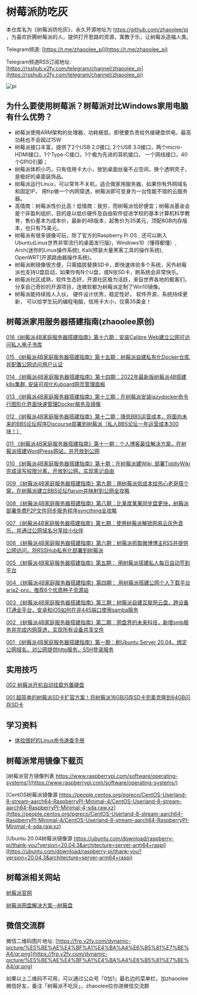 # 树莓派防吃灰


本仓库名为《树莓派防吃灰》，永久开源地址为 https://github.com/zhaoolee/pi ，为喜欢折腾树莓派的人，提供打开思路的资源，寓教于乐，让树莓派造福人类。



Telegram频道: [https://t.me/zhaoolee_pi](https://t.me/zhaoolee_pi)  

Telegram频道RSS订阅地址: [https://rsshub.v2fy.com/telegram/channel/zhaoolee_pi](https://rsshub.v2fy.com/telegram/channel/zhaoolee_pi)



![pi](https://user-images.githubusercontent.com/15868458/138030055-7d0cb756-fe9b-4a3d-8c81-eb3474fe7962.png)

## 为什么要使用树莓派？树莓派对比Windows家用电脑有什么优势？


- 树莓派使用ARM架构的处理器，功耗极低，即使要负责给外接硬盘供电，最高功耗也不会超过15W
- 树莓派接口丰富，提供了2个USB 2.0接口, 2个USB 3.0接口，两个micro-HDMI接口，1个Type-C接口，1个极为先进的耳机接口， 一个网线接口，40个GPIO引脚；
- 树莓派体积小巧，只有信用卡大小，放到桌面丝毫不占空间，换个透明壳子，是极好的桌面装饰品。
- 树莓派运行Linux，可以常年不关机，适合做家用服务器，如果你有外网域名和固定IP， 用frp做一个内网穿透，树莓派即可变身为一台性能不错的云服务器。
- 高情商：树莓派性价比高！低情商：我穷，而树莓派恰好便宜；树莓派基金会是个非盈利组织，目的是以低价硬件及自由软件促进学校的基本计算机科学教育，售价基本为成本价，最新的4B版本，起售价为35美元，顶配8GB内存版本，也只有75美元。
- 树莓派有很多镜像可玩，除了官方的Raspberry Pi OS , 还可以刷入Ubuntu(Linux世界非常流行的桌面发行版)，Windows10（懂得都懂）, Arch(迷你的Linux操作系统), Kali(预装大量黑客工具的操作系统), OpenWRT(开源路由器操作系统)。
- 树莓派刷镜像很方便，只需插拔替换SD卡，即快速体验多个系统，另外树莓派也支持U盘启动，如果你有N个U盘，或N张SD卡，刷系统会非常快乐。
- 树莓派社区成熟，软件生态好，开源社区极为活跃，来自世界各地的极客们，分享自己奇妙的开源项目，连微软都为树莓派定制了Win10镜像。
- 树莓派能持续摇人入伙， 硬件设计优秀，稳定性好， 软件开源，系统持续更新， 可以给学生玩的编程电脑，信用卡大小，仅需35美金！


## 树莓派家用服务器搭建指南(zhaoolee原创)

[016《树莓派4B家庭服务器搭建指南》第十六期：安装Calibre Web建立公网可访问私人电子书库](https://www.v2fy.com/p/2023-06-09-calibre-web-1686295170000/)

[015 《树莓派4B家庭服务器搭建指南》第十五期：树莓派自建私有化Docker仓库, 并配置公网访问用户认证](https://www.v2fy.com/p/2022-01-08-docker-registry-1641648899000/)

[014 《树莓派4B家庭服务器搭建指南》第十四期：2022年最新版树莓派4B搭建k8s集群, 安装可视化Kuboard网页管理面板](https://www.v2fy.com/p/2022-01-05-k8s-pi-1641393748000/)

[013 《树莓派4B家庭服务器搭建指南》第十三期：在树莓派安装lazydocker命令行图形化界面快速管理Docker服务及镜像](https://www.v2fy.com/p/2021-12-25-lazydocker-1640429729000/)

[012 《树莓派4B家庭服务器搭建指南》第十二期：降低BBS运营成本，将面向未来的BBS论坛程序Discourse部署到树莓派（私人BBS论坛一年运营成本300块！）](https://www.v2fy.com/p/2021-12-23-discourse-pi-1640269071000/)

[011 《树莓派4B家庭服务器搭建指南》第十一期：个人博客最佳解决方案，在树莓派搭建WordPress网站，并开放到公网](https://www.v2fy.com/p/2021-12-01-wordpress-pi-1638367676000/)

[010 《树莓派4B家庭服务器搭建指南》第十期：在树莓派建Wiki, 部署TiddlyWiki完成读写权限分离，开放到公网，实现笔记自由](https://www.v2fy.com/p/2021-11-27-wiki-1637997854000/)

[009 《树莓派4B家庭服务器搭建指南》第九期：用树莓派低成本给热心老哥搭个窝，在树莓派建立BBS论坛flarum并映射到公网全攻略](https://www.v2fy.com/p/2021-11-26-flarum-1637921368000/)



[008 《树莓派4B家庭服务器搭建指南》第八期：比某度某果同步盘更快，树莓派部署免费P2P文件同步服务程序syncthing全攻略](https://www.v2fy.com/p/2021-11-14-syncthing-1636866052000/)


[007 《树莓派4B家庭服务器搭建指南》第七期：使用树莓派解锁网易云灰色音乐，并通过公网域名分享给小伙伴](https://www.v2fy.com/p/2021-11-06-netmusic-pi-1636163886000/)

[006 《树莓派4B家庭服务器搭建指南》第六期：树莓派抓取微博博主RSS并提供公网访问，将RSSHub私有化部署到树莓派](https://www.v2fy.com/p/2021-10-20-rsshub-pi-1634690989000/)


[005 《树莓派4B家庭服务器搭建指南》第五期： 用树莓派搭建私人每日自动签到平台](https://www.v2fy.com/p/2021-10-19-qiandao-1634595237000/)

[004 《树莓派4B家庭服务器搭建指南》第四期： 用树莓派搭建公网个人下载平台aria2-pro，推荐6个优质种子资源站](https://www.v2fy.com/p/2021-10-05-pi-bt-aria2-pro-1633436631000/)


[003 《树莓派4B家庭服务器搭建指南》第三期：树莓派自建互联网云盘，跨设备打通全平台，安卓和iOS如何在非445端口使用samba服务](https://www.v2fy.com/p/2021-10-04-pi-ios-android-1633327266000/)


[002 《树莓派4B家庭服务器搭建指南》第二期：网盘界的未来科技，新增smb服务并完成内网穿透，实现所有设备共享文件](https://www.v2fy.com/p/2021-10-03-pi-smb-1633231650000/)


[001 《树莓派4B家庭服务器搭建指南》第一期：刷Ubuntu Server 20.04，绑定公网域名，对公网提供http服务，SSH登录服务](https://www.v2fy.com/p/2021-10-01-pi-server-1633066843000/)






## 实用技巧

[002 树莓派开机自动挂载外置硬盘](https://www.v2fy.com/p/2021-10-17-mount-1634437477000/)

[001 超简单的树莓派SD卡扩容方案！将树莓派16GB闪存SD卡完美克隆到64GB闪存SD卡](https://www.v2fy.com/p/2021-10-09-pi-fdisk-1633793278000/)




## 学习资料


- [体验很好的Linux命令速查手册](https://wangchujiang.com/linux-command/hot.html)

## 树莓派常用镜像下载页

[树莓派官方镜像列表 https://www.raspberrypi.com/software/operating-systems/](https://www.raspberrypi.com/software/operating-systems/)

[CentOS树莓派镜像源 https://people.centos.org/pgreco/CentOS-Userland-8-stream-aarch64-RaspberryPI-Minimal-4/CentOS-Userland-8-stream-aarch64-RaspberryPI-Minimal-4-sda.raw.xz](https://people.centos.org/pgreco/CentOS-Userland-8-stream-aarch64-RaspberryPI-Minimal-4/CentOS-Userland-8-stream-aarch64-RaspberryPI-Minimal-4-sda.raw.xz) 

[Ubuntu 20.04树莓派镜像源 https://ubuntu.com/download/raspberry-pi/thank-you?version=20.04.3&architecture=server-arm64+raspi](https://ubuntu.com/download/raspberry-pi/thank-you?version=20.04.3&architecture=server-arm64+raspi)




## 树莓派相关网站

[树莓派官网](https://www.raspberrypi.org/)

[树莓派网盘解决方案--树莓盘](https://bbs.shumeipan.com/)


## 微信交流群

微信二维码图片地址: [https://frp.v2fy.com/dynamic-picture/%E5%BE%AE%E4%BF%A1%E4%BA%A4%E6%B5%81%E7%BE%A4/qr.png](https://frp.v2fy.com/dynamic-picture/%E5%BE%AE%E4%BF%A1%E4%BA%A4%E6%B5%81%E7%BE%A4/qr.png)

如果以上二维码不可用，可以通过公众号「0加1」最右边的菜单栏，加zhaoolee微信好友，备注「树莓派不吃灰」，zhaoolee拉你进微信交流群

